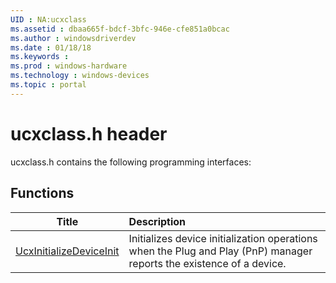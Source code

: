 ```yaml
---
UID : NA:ucxclass
ms.assetid : dbaa665f-bdcf-3bfc-946e-cfe851a0bcac
ms.author : windowsdriverdev
ms.date : 01/18/18
ms.keywords : 
ms.prod : windows-hardware
ms.technology : windows-devices
ms.topic : portal
---
```


# ucxclass.h header



ucxclass.h contains the following programming interfaces:





## Functions
| Title | Description |
| ---- |:---- |
| [UcxInitializeDeviceInit](nf-ucxclass-ucxinitializedeviceinit.md) | Initializes device initialization operations when the Plug and Play (PnP) manager reports the existence of a device. |